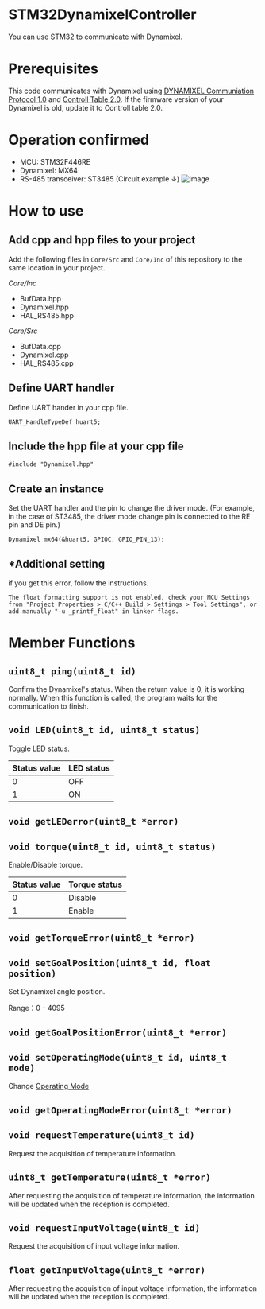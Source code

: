 # STM32DynamixelController

You can use STM32 to communicate with Dynamixel.

# Prerequisites

This code communicates with Dynamixel using [DYNAMIXEL Communiation Protocol 1.0](https://emanual.robotis.com/docs/en/dxl/protocol1/) and [Controll Table 2.0](https://emanual.robotis.com/docs/en/dxl/mx/mx-64-2/). If the firmware version of your Dynamixel is old, update it to Controll table 2.0.

# Operation confirmed

- MCU: STM32F446RE
- Dynamixel: MX64
- RS-485 transceiver: ST3485 (Circuit example ↓)
  ![image](https://user-images.githubusercontent.com/39794518/171106358-3a219f7b-bb4a-4dd2-91ba-fe9129ae67ee.png)
  
# How to use

## Add cpp and hpp files to your project

Add the following files in `Core/Src`  and `Core/Inc` of this repository to the same location in your project.

*Core/Inc*
- BufData.hpp
- Dynamixel.hpp
- HAL_RS485.hpp

*Core/Src*
- BufData.cpp
- Dynamixel.cpp
- HAL_RS485.cpp

## Define UART handler

Define UART hander in your cpp file.

```
UART_HandleTypeDef huart5;
```

## Include the hpp file at your cpp file
```
#include "Dynamixel.hpp"
```

## Create an instance

Set the UART handler and the pin to change the driver mode.
(For example, in the case of ST3485, the driver mode change pin is connected to the RE pin and DE pin.)

```
Dynamixel mx64(&huart5, GPIOC, GPIO_PIN_13);
```

## *Additional setting

if you get this error, follow the instructions.

```
The float formatting support is not enabled, check your MCU Settings from "Project Properties > C/C++ Build > Settings > Tool Settings", or add manually "-u _printf_float" in linker flags.
```

# Member Functions

## `uint8_t ping(uint8_t id)`

Confirm the Dynamixel's status. When the return value is 0, it is working normally.
When this function is called, the program waits for the communication to finish.

## `void LED(uint8_t id, uint8_t status)`

Toggle LED status.

|Status value| LED status|
|-|-|
|0|OFF|
|1|ON |

## `void getLEDerror(uint8_t *error)`

## `void torque(uint8_t id, uint8_t status)`

Enable/Disable torque.

|Status value| Torque status|
|-|-|
|0|Disable|
|1|Enable|

## `void getTorqueError(uint8_t *error)`

## `void setGoalPosition(uint8_t id, float position)`

Set Dynamixel angle position. 

Range：0 - 4095

## `void getGoalPositionError(uint8_t *error)`

## `void setOperatingMode(uint8_t id, uint8_t mode)`

Change [Operating Mode](https://emanual.robotis.com/docs/en/dxl/mx/mx-64-2/#operating-mode)

## `void getOperatingModeError(uint8_t *error)`

## `void requestTemperature(uint8_t id)`

Request the acquisition of temperature information.

## `uint8_t getTemperature(uint8_t *error)`

After requesting the acquisition of temperature information, the information will be updated when the reception is completed.

## `void requestInputVoltage(uint8_t id)`

Request the acquisition of input voltage information.

## `float getInputVoltage(uint8_t *error)`

After requesting the acquisition of input voltage information, the information will be updated when the reception is completed.
